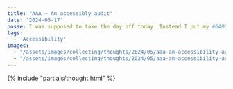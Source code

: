 ```yaml
---
title: "AAA – An accessibly audit"
date: '2024-05-17'
posse: I was supposed to take the day off today. Instead I put my #GADD money where my mouth is and spent a couple of hours running an initial accessibility audit on my website using the Sa11y bookmarklet https://sa11y.netlify.app #accessibility #a11y
tags:
  - 'Accessibility'
images:
  - "/assets/images/collecting/thoughts/2024/05/aaa-an-accessibility-audit-01.jpg"
  - "/assets/images/collecting/thoughts/2024/05/aaa-an-accessibility-audit-02.jpg"
---
```


{% include "partials/thought.html" %}
